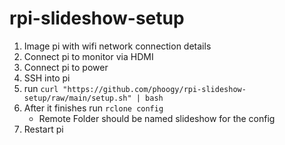 # rpi-slideshow-setup
1. Image pi with wifi network connection details
2. Connect pi to monitor via HDMI
3. Connect pi to power
4. SSH into pi
5. run `curl "https://github.com/phoogy/rpi-slideshow-setup/raw/main/setup.sh" | bash`
6. After it finishes run `rclone config`
    - Remote Folder should be named slideshow for the config
7. Restart pi
